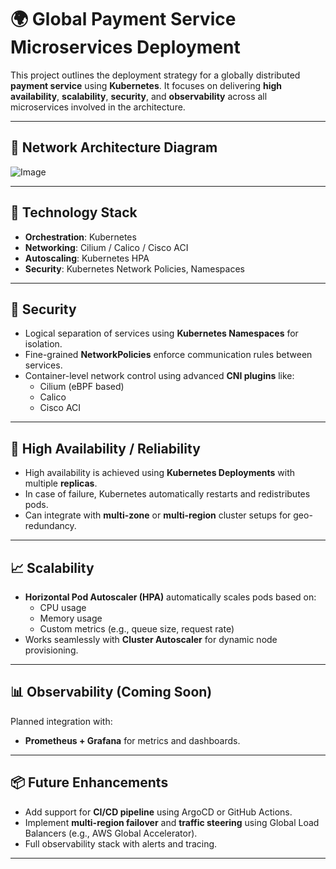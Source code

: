 # 🌍 Global Payment Service Microservices Deployment

This project outlines the deployment strategy for a globally distributed **payment service** using **Kubernetes**. It focuses on delivering **high availability**, **scalability**, **security**, and **observability** across all microservices involved in the architecture.

---

## 📡 Network Architecture Diagram

![Image](https://github.com/user-attachments/assets/82464c6c-70e1-4dd5-987b-28cdd850cec6)

---

## 🚀 Technology Stack

- **Orchestration**: Kubernetes
- **Networking**: Cilium / Calico / Cisco ACI
- **Autoscaling**: Kubernetes HPA
- **Security**: Kubernetes Network Policies, Namespaces

---

## 🔐 Security

- Logical separation of services using **Kubernetes Namespaces** for isolation.
- Fine-grained **NetworkPolicies** enforce communication rules between services.
- Container-level network control using advanced **CNI plugins** like:
  - Cilium (eBPF based)
  - Calico
  - Cisco ACI

---

## 🔁 High Availability / Reliability

- High availability is achieved using **Kubernetes Deployments** with multiple **replicas**.
- In case of failure, Kubernetes automatically restarts and redistributes pods.
- Can integrate with **multi-zone** or **multi-region** cluster setups for geo-redundancy.

---

## 📈 Scalability

- **Horizontal Pod Autoscaler (HPA)** automatically scales pods based on:
  - CPU usage
  - Memory usage
  - Custom metrics (e.g., queue size, request rate)
- Works seamlessly with **Cluster Autoscaler** for dynamic node provisioning.

---

## 📊 Observability (Coming Soon)

Planned integration with:
- **Prometheus + Grafana** for metrics and dashboards.

---

## 📦 Future Enhancements

- Add support for **CI/CD pipeline** using ArgoCD or GitHub Actions.
- Implement **multi-region failover** and **traffic steering** using Global Load Balancers (e.g., AWS Global Accelerator).
- Full observability stack with alerts and tracing.

---

